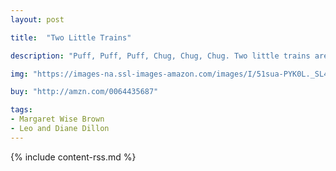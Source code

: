 ```yaml
---
layout: post

title:  "Two Little Trains"

description: "Puff, Puff, Puff, Chug, Chug, Chug. Two little trains are heading West. One is a shiny, streamlined train, moving fast. The other is a little old train, moving not so fast. Both will travel through long dark tunnels, through snow and dust. What else can they have in common? Much more than you think!"

img: "https://images-na.ssl-images-amazon.com/images/I/51sua-PYK0L._SL480_.jpg"

buy: "http://amzn.com/0064435687"

tags:
- Margaret Wise Brown
- Leo and Diane Dillon
---
```


{% include content-rss.md %}